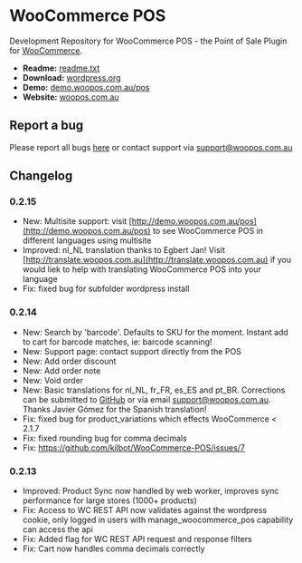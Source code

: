 # WooCommerce POS #

Development Repository for WooCommerce POS - the Point of Sale Plugin for [WooCommerce](woothemes.com/woocommerce/).

* **Readme:** [readme.txt](https://github.com/kilbot/WooCommerce-POS/blob/master/readme.txt)
* **Download:** [wordpress.org](wordpress.org/plugins/woocommerce-pos/)
* **Demo:** [demo.woopos.com.au/pos](http://demo.woopos.com.au/pos)
* **Website:** [woopos.com.au](http://demo.woopos.com.au/pos)

## Report a bug ##

Please report all bugs [here](https://github.com/kilbot/WooCommerce-POS/issues) or contact support via [support@woopos.com.au](mailto:support@woopos.com.au)

## Changelog ##

### 0.2.15 ###
* New: Multisite support: visit [http://demo.woopos.com.au/pos](http://demo.woopos.com.au/pos) to see WooCommerce POS in different languages using multisite
* Improved: nl_NL translation thanks to Egbert Jan! Visit [http://translate.woopos.com.au](http://translate.woopos.com.au) if you would liek to help with translating WooCommerce POS into your language
* Fix: fixed bug for subfolder wordpress install

### 0.2.14 ###
* New: Search by 'barcode'. Defaults to SKU for the moment. Instant add to cart for barcode matches, ie: barcode scanning!
* New: Support page: contact support directly from the POS
* New: Add order discount
* New: Add order note
* New: Void order
* New: Basic translations for nl_NL, fr_FR, es_ES and pt_BR. Corrections can be submitted to [GitHub](https://github.com/kilbot/WooCommerce-POS/issues) or via email [support@woopos.com.au](mailto:support@woopos.com.au). Thanks Javier Gómez for the Spanish translation!
* Fix: fixed bug for product_variations which effects WooCommerce < 2.1.7
* Fix: fixed rounding bug for comma decimals
* Fix: https://github.com/kilbot/WooCommerce-POS/issues/7

### 0.2.13 ###
* Improved: Product Sync now handled by web worker, improves sync performance for large stores (1000+ products)
* Fix: Access to WC REST API now validates against the wordpress cookie, only logged in users with manage_woocommerce_pos capability can access the api
* Fix: Added flag for WC REST API request and response filters
* Fix: Cart now handles comma decimals correctly